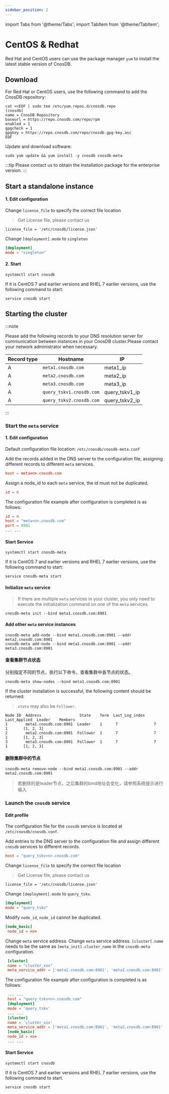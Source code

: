 ```yaml
---
sidebar_position: 2
---
```


import Tabs from '@theme/Tabs';
import TabItem from '@theme/TabItem';

# CentOS & Redhat

Red Hat and CentOS users can use the package manager `yum` to install the latest stable version of CnosDB.

## Download

<Tabs groupId="editions">
<TabItem value="Community" label="社区版">

For Red Hat or CentOS users, use the following command to add the CnosDB repository:

```shell
cat <<EOF | sudo tee /etc/yum.repos.d/cnosdb.repo
[cnosdb]
name = CnosDB Repository
baseurl = https://repo.cnosdb.com/repo/rpm
enabled = 1
gpgcheck = 1
gpgkey = https://repo.cnosdb.com/repo/cnosdb.gpg-key.asc
EOF
```

Update and download software:

```shell
sudo yum update && yum install -y cnosdb cnosdb-meta
```

</TabItem>

<TabItem value="Enterprise" label="企业版">

:::tip
Please contact us to obtain the installation package for the enterprise version.
:::

</TabItem>

</Tabs>

## Start a standalone instance

#### 1. Edit configuration

<Tabs groupId="editions">
<TabItem value="Community" label="社区版">

</TabItem>

<TabItem value="Enterprise" label="企业版">

Change `license_file` to specify the correct file location

> Get License file, please contact us

```shell
license_file = '/etc/cnosdb/license.json'
```

</TabItem>

</Tabs>

Change `[deployment].mode` to `singleton`

```toml
[deployment]
mode = "singleton"
```

#### 2. Start

```shell
systemctl start cnosdb
```

If it is CentOS 7 and earlier versions and RHEL 7 earlier versions, use the following command to start:

```shell
service cnosdb start
```

## Starting the cluster

:::note

Please add the following records to your DNS resolution server for communication between instances in your CnosDB cluster.Please contact your network administrator when necessary.

| Record type | Hostname                 | IP                                                       |
| ----------- | ------------------------ | -------------------------------------------------------- |
| A           | `meta1.cnosdb.com`       | meta1_ip                            |
| A           | `meta2.cnosdb.com`       | meta2_ip                            |
| A           | `meta3.cnosdb.com`       | meta3_ip                            |
| A           | `query_tskv1.cnosdb.com` | query_tskv1_ip |
| A           | `query_tskv2.cnosdb.com` | query_tskv2_ip |

:::

### Start the `meta` service

#### 1. Edit configuration

Default configuration file location: `/etc/cnosdb/cnosdb-meta.conf`

Add the records added in the DNS server to the configuration file, assigning different records to different `meta` services.

```toml
host = meta<n>.cnosdb.com
```

Assign a node_id to each `meta` service, the id must not be duplicated.

```toml
id = n
```

The configuration file example after configuration is completed is as follows:

```toml
id = n
host = "meta<n>.cnosdb.com"
port = 8901
... ...
```

#### Start Service

```shell
systemctl start cnosdb-meta
```

If it is CentOS 7 and earlier versions and RHEL 7 earlier versions, use the following command to start:

```shell
service cnosdb-meta start
```

#### Initialize `meta` service

> If there are multiple `meta` services in your cluster, you only need to execute the initialization command on one of the `meta` services.

```shell
cnosdb-meta init --bind meta1.cnosdb.com:8901
```

#### Add other `meta` service instances

```shell
cnosdb-meta add-node --bind meta1.cnosdb.com:8901 --addr meta2.cnosdb.com:8901
cnosdb-meta add-node --bind meta1.cnosdb.com:8901 --addr meta3.cnosdb.com:8901
```

#### 查看集群节点状态

分别指定不同的节点，执行以下命令，查看集群中各节点的状态。

```shell
cnosdb-meta show-nodes --bind meta1.cnosdb.com:8901 
```

If the cluster installation is successful, the following content should be returned:

> `state` may also be `Follower`.

```
Node ID  Address                 State    Term  Last_Log_index  Last_Applied  Leader    Members
1        meta1.cnosdb.com:8901  Leader    1      7                7            1       [1, 2, 3]
2        meta2.cnosdb.com:8901  Follower  1      7                7            1       [1, 2, 3]
3        meta3.cnosdb.com:8901  Follower  1      7                7            1       [1, 2, 3]
```

#### 删除集群中的节点

```shell
cnosdb-meta remove-node --bind meta1.cnosdb.com:8901 --addr meta2.cnosdb.com:8901
```

> 若删除的是leader节点，之后集群的bind地址会变化，请参照系统提示进行输入

### Launch the `cnosdb` service

#### Edit profile

The configuration file for the `cnosdb` service is located at `/etc/cnosdb/cnosdb.conf`.

Add entries to the DNS server to the configuration file and assign different `cnosdb` services to different records.

```toml
host = "query_tskv<n>.cnosdb.com"
```

<Tabs groupId="editions">
<TabItem value="Community" label="社区版">

</TabItem>

<TabItem value="Enterprise" label="企业版">

Change `license_file` to specify the correct file location

> Get License file, please contact us

```shell
license_file = '/etc/cnosdb/license.json'
```

</TabItem>

</Tabs>

Change `[deployment].mode` to `query_tskv`.

```toml
[deployment]
mode = "query_tskv"
```

Modify `node_id`, `node_id` cannot be duplicated.

```toml
[node_basic]
 node_id = <n>
```

Change `meta` service address.
Change `meta` service address.
`[cluster].name` needs to be the same as `[meta_init].cluster_name` in the `cnosdb-meta` configuration.

```toml
 [cluster]
 name = "cluster_xxx"
 meta_service_addr = ['meta1.cnosdb.com:8901', 'meta2.cnosdb.com:8901', 'meta3.cnosdb.com:8901']
```

The configuration file example after configuration is completed is as follows:

```toml
 ... ...
 host = "query_tskv<n>.cnosdb.com"
 [deployment]
 mode = 'query_tskv'
 ... ...
 [cluster]
 name = 'cluster_xxx'
 meta_service_addr = ['meta1.cnosdb.com:8901', 'meta2.cnosdb.com:8901', 'meta3.cnosdb.com:8901']
 [node_basic]
 node_id = <n>
 ... ...
```

#### Start Service

```shell
systemctl start cnosdb
```

If it is CentOS 7 and earlier versions and RHEL 7 earlier versions, use the following command to start.

```shell
service cnosdb start
```
